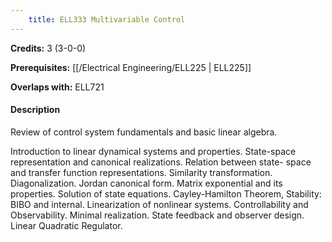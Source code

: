 ```yaml
---
    title: ELL333 Multivariable Control
---
```

**Credits:** 3 (3-0-0)



**Prerequisites:** [[/Electrical Engineering/ELL225 | ELL225]]

**Overlaps with:** ELL721

#### Description 
Review of control system fundamentals and basic linear algebra.

Introduction to linear dynamical systems and properties. State-space representation and canonical realizations. Relation between state- space and transfer function representations. Similarity transformation. Diagonalization. Jordan canonical form. Matrix exponential and its properties. Solution of state equations. Cayley-Hamilton Theorem, Stability: BIBO and internal. Linearization of nonlinear systems. Controllability and Observability. Minimal realization. State feedback and observer design. Linear Quadratic Regulator.